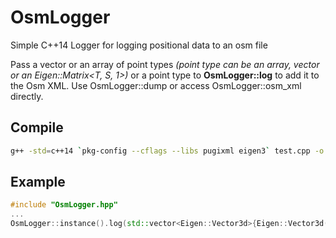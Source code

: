 # OsmLogger

Simple C++14 Logger for logging positional data to an osm file

Pass a vector or an array of point types *(point type can be an array, vector or an Eigen::Matrix<T, S, 1>)* or a point type to **OsmLogger::log** to add it to the Osm XML. Use OsmLogger::dump or access OsmLogger::osm_xml directly.

## Compile
```bash
g++ -std=c++14 `pkg-config --cflags --libs pugixml eigen3` test.cpp -o test
```

## Example
```c++
#include "OsmLogger.hpp"
...
OsmLogger::instance().log(std::vector<Eigen::Vector3d>{Eigen::Vector3d(77, 88, 0), Eigen::Vector3d(99, 11, 0)});
```
